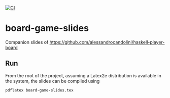 [![CI](https://github.com/alessandrocandolini/board-game-slides/actions/workflows/ci.yml/badge.svg)](https://github.com/alessandrocandolini/board-game-slides/actions/workflows/ci.yml)

# board-game-slides

Companion slides of https://github.com/alessandrocandolini/haskell-player-board

## Run

From the root of the project, assuming a Latex2e distribution is available in the system, the slides can be compiled using

```
pdflatex board-game-slides.tex
```

